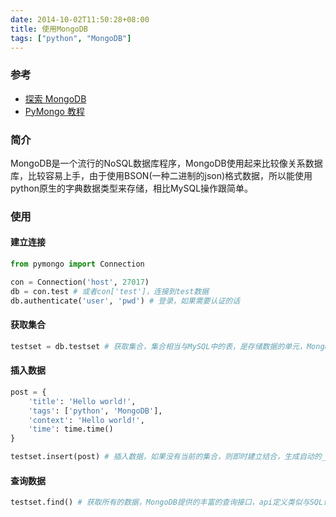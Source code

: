 ```yaml
---
date: 2014-10-02T11:50:28+08:00
title: 使用MongoDB
tags: ["python", "MongoDB"]
---
```


### 参考

* [探索 MongoDB](http://www.ibm.com/developerworks/cn/opensource/os-mongodb4/)
* [PyMongo 教程](http://www.cnblogs.com/hangxin1940/archive/2012/07/29/2806471.html)

### 简介

MongoDB是一个流行的NoSQL数据库程序，MongoDB使用起来比较像关系数据库，比较容易上手，由于使用BSON(一种二进制的json)格式数据，所以能使用python原生的字典数据类型来存储，相比MySQL操作跟简单。

<!--more-->
### 使用

#### 建立连接

```python
from pymongo import Connection

con = Connection('host', 27017)
db = con.test # 或者con['test']，连接到test数据
db.authenticate('user', 'pwd') # 登录，如果需要认证的话
```

#### 获取集合

```python
testset = db.testset # 获取集合，集合相当与MySQL中的表，是存储数据的单元，MongoDB中的集合不会立即建立，只有在插入数据才会即时创建
```

#### 插入数据

```python
post = {
    'title': 'Hello world!',
    'tags': ['python', 'MongoDB'],
    'context': 'Hello world!',
    'time': time.time()
}

testset.insert(post) # 插入数据，如果没有当前的集合，则即时建立结合，生成自动的_id
```

#### 查询数据

```python
testset.find() # 获取所有的数据，MongoDB提供的丰富的查询接口，api定义类似与SQL语句，请查看参考文档
```
